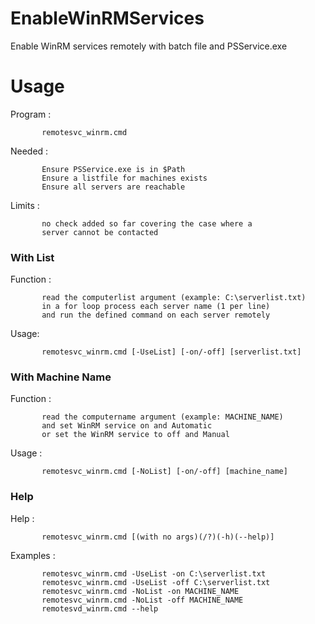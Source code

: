 # EnableWinRMServices
Enable WinRM services remotely with batch file and PSService.exe


# Usage

Program  : 

           remotesvc_winrm.cmd

Needed   : 

           Ensure PSService.exe is in $Path
           Ensure a listfile for machines exists
           Ensure all servers are reachable
Limits   : 

           no check added so far covering the case where a
           server cannot be contacted

### With List
Function :

           read the computerlist argument (example: C:\serverlist.txt)
           in a for loop process each server name (1 per line)
           and run the defined command on each server remotely
Usage: 

           remotesvc_winrm.cmd [-UseList] [-on/-off] [serverlist.txt]

### With Machine Name
Function : 

           read the computername argument (example: MACHINE_NAME)
           and set WinRM service on and Automatic
           or set the WinRM service to off and Manual
Usage    : 

           remotesvc_winrm.cmd [-NoList] [-on/-off] [machine_name]

### Help
Help     : 

           remotesvc_winrm.cmd [(with no args)(/?)(-h)(--help)]  

Examples : 

           remotesvc_winrm.cmd -UseList -on C:\serverlist.txt
           remotesvc_winrm.cmd -UseList -off C:\serverlist.txt
           remotesvc_winrm.cmd -NoList -on MACHINE_NAME
           remotesvc_winrm.cmd -NoList -off MACHINE_NAME
           remotesvd_winrm.cmd --help
